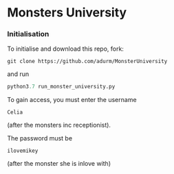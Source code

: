# Monsters University

### Initialisation
To initialise and download this repo, fork:
```
git clone https://github.com/adurm/MonsterUniversity
```

and run
```python
python3.7 run_monster_university.py 
```
To gain access, you must enter the username 
```
Celia
```
(after the monsters inc receptionist).


The password must be 
```
ilovemikey
```
(after the monster she is inlove with)
